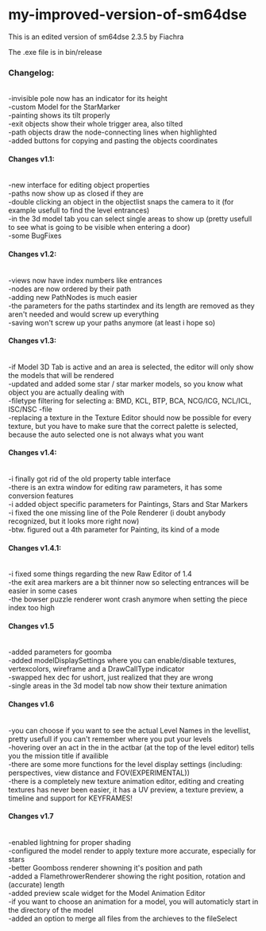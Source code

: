 # my-improved-version-of-sm64dse
This is an edited version of sm64dse 2.3.5 by Fiachra

The .exe file is in bin/release

<h3>Changelog:</h3><br/>
-invisible pole now has an indicator for its height
<br/>
-custom Model for the StarMarker
<br/>
-painting shows its tilt properly
<br/>
-exit objects show their whole trigger area, also tilted
<br/>
-path objects draw the node-connecting lines when highlighted
<br/>
-added buttons for copying and pasting the objects coordinates
<br/>

<h4>Changes v1.1:</h4><br/>
-new interface for editing object properties
<br/>
-paths now show up as closed if they are
<br/>
-double clicking an object in the objectlist snaps the camera to it (for example usefull to find the level entrances)
<br/>
-in the 3d model tab you can select single areas to show up (pretty usefull to see what is going to be visible when entering a door)
<br/>
-some BugFixes
<br/>
<h4>Changes v1.2:</h4><br/>
-views now have index numbers like entrances
<br/>
-nodes are now ordered by their path
<br/>
-adding new PathNodes is much easier
<br/>
-the parameters for the paths startindex and its length are removed as they aren't needed and would screw up everything
<br/>
-saving won't screw up your paths anymore (at least i hope so)
<br/>

<h4>Changes v1.3:</h4><br/>
-if Model 3D Tab is active and an area is selected, the editor will only show the models that will be rendered
<br/>
-updated and added some star / star marker models, so you know what object you are actually dealing with
<br/>
-filetype filtering for selecting a: BMD, KCL, BTP, BCA, NCG/ICG, NCL/ICL, ISC/NSC -file
<br/>
-replacing a texture in the Texture Editor should now be possible for every texture, but you have to make sure that the correct palette is selected, because the auto selected one is not always what you want
<br/>

<h4>Changes v1.4:</h4><br/>
-i finally got rid of the old property table interface
<br/>
-there is an extra window for editing raw parameters, it has some conversion features
<br/>
-i added object specific parameters for Paintings, Stars and Star Markers
<br/>
-i fixed the one missing line of the Pole Renderer (i doubt anybody recognized, but it looks more right now)
<br/>
-btw. figured out a 4th parameter for Painting, its kind of a mode
<br>

<h4>Changes v1.4.1:</h4><br/>
-i fixed some things regarding the new Raw Editor of 1.4
<br/>
-the exit area markers are a bit thinner now so selecting entrances will be easier in some cases
<br/>
-the bowser puzzle renderer wont crash anymore when setting the piece index too high
<br/>

<h4>Changes v1.5</h4><br>
-added parameters for goomba
<br/>
-added modelDisplaySettings where you can enable/disable textures, vertexcolors, wireframe and a DrawCallType indicator
<br/>
-swapped hex dec for ushort, just realized that they are wrong
<br>
-single areas in the 3d model tab now show their texture animation

<h4>Changes v1.6</h4><br>
-you can choose if you want to see the actual Level Names in the levellist, pretty usefull if you can't remember where you put your levels
<br/>
-hovering over an act in the in the actbar (at the top of the level editor) tells you the mission title if availible
<br/>
-there are some more functions for the level display settings (including: perspectives, view distance and FOV(EXPERIMENTAL))
<br/>
-there is a completely new texture animation editor, editing and creating textures has never been easier, it has a UV preview, a texture preview, a timeline and support for KEYFRAMES!

<h4>Changes v1.7</h4><br/>
-enabled lightning for proper shading
<br/>
-configured the model render to apply texture more accurate, especially for stars
<br/>
-better Goomboss renderer showning it's position and path
<br/>
-added a FlamethrowerRenderer showing the right position, rotation and (accurate) length
<br/>
-added preview scale widget for the Model Animation Editor
<br/>
-if you want to choose an animation for a model, you will automaticly start in the directory of the model
<br/>
-added an option to merge all files from the archieves to the fileSelect